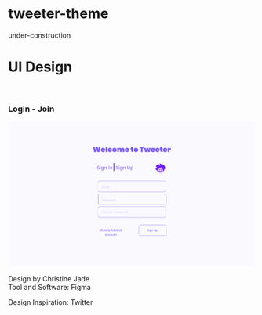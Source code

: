 # tweeter-theme
under-construction

<h1>UI Design </h1>
<br>

<h3>Login - Join</h3>
<img src="readmeImgs/login-signup.jpg">
<br>

Design by Christine Jade <br>
Tool and Software: Figma

Design Inspiration: Twitter

